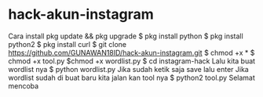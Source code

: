# hack-akun-instagram
Cara install pkg update &amp;&amp; pkg upgrade $ pkg install python $ pkg install python2 $ pkg install curl $ git clone https://github.com/GUNAWAN18ID/hack-akun-instagram.git $ chmod +x * $ chmod +x tool.py $chmod +x wordlist.py $ cd instagram-hack  Lalu kita buat wordlist nya $ python wordlist.py Jika sudah ketik saja save lalu enter Jika wordlist sudah di buat baru kita jalan kan tool nya $ python2 tool.py  Selamat mencoba
